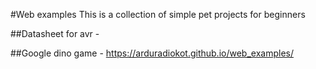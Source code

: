 #Web examples 
This is a collection of simple pet projects for beginners

##Datasheet for avr -

##Google dino game - https://arduradiokot.github.io/web_examples/